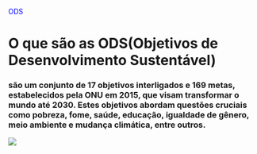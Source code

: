 <style>
  p{
    color: blue;
  }
</style>
<p>ODS</p>
<h1>O que são as ODS(Objetivos de Desenvolvimento Sustentável)</h1>
<h3> são um conjunto de 17 objetivos interligados e 169 metas, estabelecidos pela ONU em 2015, que visam transformar o mundo até 2030. Estes objetivos abordam questões cruciais como pobreza, fome, saúde, educação, igualdade de gênero, meio ambiente e mudança climática, entre outros. </h3>
<img src="https://www.crea-rj.org.br/wp-content/uploads/17-ODS-da-ONU.jpeg">
